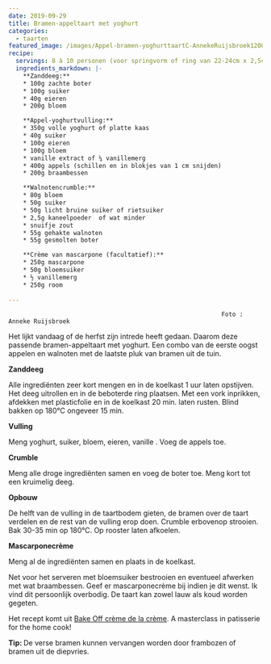 ```yaml
---
date: 2019-09-29
title: Bramen-appeltaart met yoghurt
categories:
  - taarten
featured_image: /images/Appel-bramen-yoghurttaartC-AnnekeRuijsbroek1200.jpg
recipe:
  servings: 8 à 10 personen (voor springvorm of ring van 22-24cm x 2,5cm, of 2 ringen van 16cm)
  ingredients_markdown: |-
    **Zanddeeg:**
    * 100g zachte boter    * 100g suiker    * 40g eieren    * 200g bloem

    **Appel-yoghurtvulling:**    * 350g volle yoghurt of platte kaas    * 40g suiker    * 100g eieren    * 100g bloem    * vanille extract of ¼ vanillemerg    * 400g appels (schillen en in blokjes van 1 cm snijden)    * 200g braambessen    **Walnotencrumble:**
    * 80g bloem    * 50g suiker    * 50g licht bruine suiker of rietsuiker    * 2,5g kaneelpoeder  of wat minder    * snuifje zout     * 55g gehakte walnoten    * 55g gesmolten boter

    **Crème van mascarpone (facultatief):**
    * 250g mascarpone    * 50g bloemsuiker    * ½ vanillemerg    * 250g room  
---
```

                                                               Foto : Anneke Ruijsbroek

Het lijkt vandaag of de herfst zijn intrede heeft gedaan. Daarom deze passende bramen-appeltaart met yoghurt. Een combo van de eerste oogst appelen en walnoten met de laatste pluk van bramen uit de tuin.

<!--more-->

**Zanddeeg**

Alle ingrediënten zeer kort mengen en in de koelkast  1 uur laten opstijven.Het deeg uitrollen en in de beboterde ring plaatsen. Met een vork inprikken, afdekken met plasticfolie en in de koelkast 20 min. laten rusten.
Blind bakken op 180°C ongeveer 15 min.**Vulling**

Meng yoghurt, suiker, bloem, eieren, vanille . Voeg de appels toe.

**Crumble**Meng alle droge ingrediënten samen en voeg de boter toe. Meng kort tot een kruimelig deeg.

**Opbouw**
De  helft van de vulling in de taartbodem gieten, de bramen over de taart verdelen en de rest van de vulling erop doen.  Crumble erbovenop strooien.Bak 30-35 min op 180°C. Op rooster laten afkoelen.

**Mascarponecrème**

Meng al de ingrediënten samen en plaats in de koelkast.Net voor het serveren met bloemsuiker bestrooien en eventueel afwerken met wat braambessen.Geef er mascarponecrème bij indien je dit wenst. Ik vind dit persoonlijk overbodig.
De taart kan zowel lauw als koud worden gegeten.
Het recept komt uit [Bake Off crème de la crème](https://www.bookdepository.com/Creme-de-la-Creme-Martin-Chiffers/9781473615663).
A masterclass in patisserie for the home cook!

<b>Tip: </b>
De verse bramen kunnen vervangen worden door frambozen of bramen uit de diepvries.
